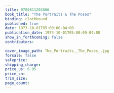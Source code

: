 ```yaml
---
title: 9780811204866
book_title: "The Portraits & The Poses"
binding: clothbound
published: true
date: 1973-10-01T05:00:00-04:00
publication_date: 1973-10-01T05:00:00-04:00
show_in_forthcoming: false
contributors:

cover_image_path: The_Portraits__The_Poses_.jpg
forsale: false
saleprice:
shipping_charge:
price_us: 6.95
price_cn:
trim_size:
page_count:
---
```



